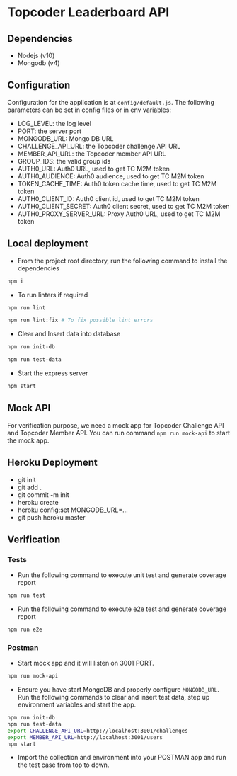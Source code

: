 # Topcoder Leaderboard API

## Dependencies

- Nodejs (v10)
- Mongodb (v4)

## Configuration

Configuration for the application is at `config/default.js`.
The following parameters can be set in config files or in env variables:

- LOG_LEVEL: the log level
- PORT: the server port
- MONGODB_URL: Mongo DB URL
- CHALLENGE_API_URL: the Topcoder challenge API URL
- MEMBER_API_URL: the Topcoder member API URL
- GROUP_IDS: the valid group ids
- AUTH0_URL: Auth0 URL, used to get TC M2M token
- AUTH0_AUDIENCE: Auth0 audience, used to get TC M2M token
- TOKEN_CACHE_TIME: Auth0 token cache time, used to get TC M2M token
- AUTH0_CLIENT_ID: Auth0 client id, used to get TC M2M token
- AUTH0_CLIENT_SECRET: Auth0 client secret, used to get TC M2M token
- AUTH0_PROXY_SERVER_URL: Proxy Auth0 URL, used to get TC M2M token

## Local deployment

- From the project root directory, run the following command to install the dependencies

```bash
npm i
```

- To run linters if required

```bash
npm run lint

npm run lint:fix # To fix possible lint errors
```

- Clear and Insert data into database

```bash
npm run init-db

npm run test-data
```

- Start the express server

```bash
npm start
```

## Mock API

For verification purpose, we need a mock app for Topcoder Challenge API and Topcoder Member API. You can run command `npm run mock-api` to start the mock app.

## Heroku Deployment

- git init
- git add .
- git commit -m init
- heroku create
- heroku config:set MONGODB_URL=...
- git push heroku master

## Verification

### Tests

- Run the following command to execute unit test and generate coverage report

```bash
npm run test
```

- Run the following command to execute e2e test and generate coverage report

```bash
npm run e2e
```

### Postman

- Start mock app and it will listen on 3001 PORT.

```bash
npm run mock-api
```

- Ensure you have start MongoDB and properly configure `MONGODB_URL`. Run the following commands to clear and insert test data, step up environment variables and start the app.

```bash
npm run init-db
npm run test-data
export CHALLENGE_API_URL=http://localhost:3001/challenges
export MEMBER_API_URL=http://localhost:3001/users
npm start
```

- Import the collection and environment into your POSTMAN app and run the test case from top to down.
